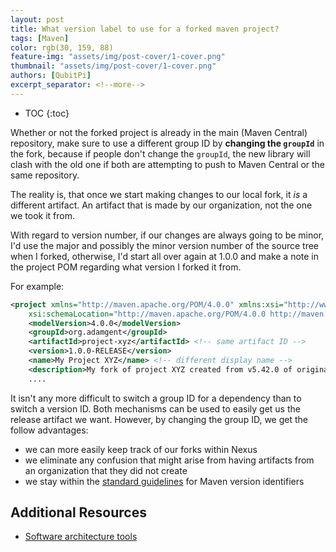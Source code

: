 ```yaml
---
layout: post
title: What version label to use for a forked maven project?
tags: [Maven]
color: rgb(30, 159, 88)
feature-img: "assets/img/post-cover/1-cover.png"
thumbnail: "assets/img/post-cover/1-cover.png"
authors: [QubitPi]
excerpt_separator: <!--more-->
---
```


<!--more-->

* TOC
{:toc}

Whether or not the forked project is already in the main (Maven Central) repository, make sure to use a different group
ID by **changing the `groupId`** in the fork, because if people don't change the `groupId`, the new library will clash
with the old one if both are attempting to push to Maven Central or the same repository.

The reality is, that once we start making changes to our local fork, it _is_ a different artifact. An artifact that is
made by our organization, not the one we took it from.

With regard to version number, if our changes are always going to be minor, I'd use the major and possibly the minor
version number of the source tree when I forked, otherwise, I'd start all over again at 1.0.0 and make a note in the
project POM regarding what version I forked it from.

For example:

```xml
<project xmlns="http://maven.apache.org/POM/4.0.0" xmlns:xsi="http://www.w3.org/2001/XMLSchema-instance"
    xsi:schemaLocation="http://maven.apache.org/POM/4.0.0 http://maven.apache.org/maven-v4_0_0.xsd">
    <modelVersion>4.0.0</modelVersion>
    <groupId>org.adamgent</groupId>
    <artifactId>project-xyz</artifactId> <!-- same artifact ID -->
    <version>1.0.0-RELEASE</version>
    <name>My Project XYZ</name> <!-- different display name -->
    <description>My fork of project XYZ created from v5.42.0 of original sources.</description>
    ....
```

It isn't any more difficult to switch a group ID for a dependency than to switch a version ID. Both mechanisms can be
used to easily get us the release artifact we want. However, by changing the group ID, we get the follow advantages:

- we can more easily keep track of our forks within Nexus
- we eliminate any confusion that might arise from having artifacts from an organization that they did not create
- we stay within the [standard guidelines](http://maven.apache.org/guides/mini/guide-naming-conventions.html) for Maven 
  version identifiers


Additional Resources
--------------------

- [Software architecture tools](https://softwarearchitecture.tools/#modelling-tools)
